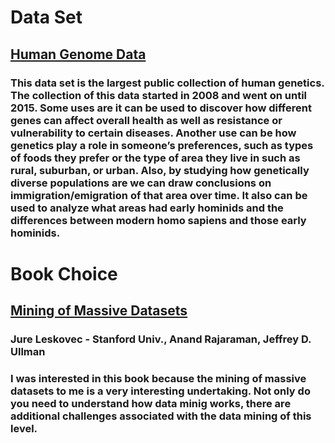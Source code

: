 # Data Set
## [Human Genome Data](https://www.internationalgenome.org/data)
### This data set is the largest public collection of human genetics. The collection of this data started in 2008 and went on until 2015. Some uses are it can be used to discover how different genes can affect overall health as well as resistance or vulnerability to certain diseases. Another use can be how genetics play a role in someone’s preferences, such as types of foods they prefer or the type of area they live in such as rural, suburban, or urban. Also, by studying how genetically diverse populations are we can draw conclusions on immigration/emigration of that area over time.  It also can be used to analyze what areas had early hominids and the differences between modern homo sapiens and those early hominids.    
# Book Choice
## [Mining of Massive Datasets](http://infolab.stanford.edu/~ullman/mmds/book.pdf) 
### Jure Leskovec - Stanford Univ., Anand Rajaraman, Jeffrey D. Ullman
### I was interested in this book because the mining of massive datasets to me is a very interesting undertaking. Not only do you need to understand how data minig works, there are additional challenges associated with the data mining of this level.  
